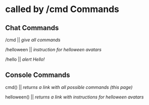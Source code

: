 called by /cmd
Commands
=

Chat Commands
-
/cmd || *give all commands*

/helloween || *instruction for helloween avatars*

/hello || *alert Hello!*

Console Commands
-
cmd() || *returns a link with all possible commands (this page)*

helloween() || *returns a link with instructions for helloween avatars*
